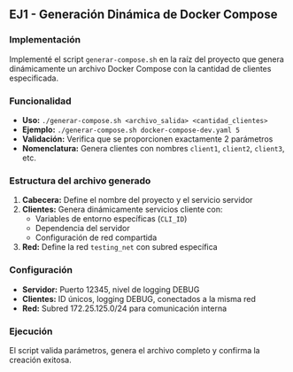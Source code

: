 ## EJ1 - Generación Dinámica de Docker Compose

### Implementación
Implementé el script `generar-compose.sh` en la raíz del proyecto que genera dinámicamente un archivo Docker Compose con la cantidad de clientes especificada.

### Funcionalidad
- **Uso:** `./generar-compose.sh <archivo_salida> <cantidad_clientes>`
- **Ejemplo:** `./generar-compose.sh docker-compose-dev.yaml 5`
- **Validación:** Verifica que se proporcionen exactamente 2 parámetros
- **Nomenclatura:** Genera clientes con nombres `client1`, `client2`, `client3`, etc.

### Estructura del archivo generado
1. **Cabecera:** Define el nombre del proyecto y el servicio servidor
2. **Clientes:** Genera dinámicamente servicios cliente con:
   - Variables de entorno específicas (`CLI_ID`)
   - Dependencia del servidor
   - Configuración de red compartida
3. **Red:** Define la red `testing_net` con subred específica

### Configuración
- **Servidor:** Puerto 12345, nivel de logging DEBUG
- **Clientes:** ID únicos, logging DEBUG, conectados a la misma red
- **Red:** Subred 172.25.125.0/24 para comunicación interna

### Ejecución
El script valida parámetros, genera el archivo completo y confirma la creación exitosa.